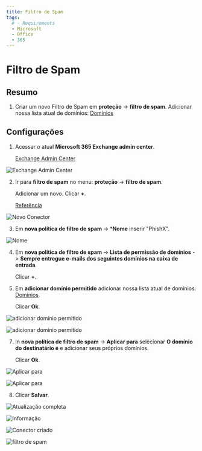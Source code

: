 ```yaml
---
title: Filtro de Spam
tags:
  # - Requirements
  - Microsoft
  - Office
  - 365
---
```

# Filtro de Spam

## Resumo

1. Criar um novo Filtro de Spam em **proteção** -> **filtro de spam**. Adicionar nossa lista atual de domínios: [Domínios](../domains.html#separado-por-ponto-e-virgulas)

## Configurações

1. Acessar o atual **Microsoft 365 Exchange admin center**.

   [Exchange Admin Center](https://outlook.office365.com/ecp/)

![Exchange Admin Center](https://cdn.phishx.io/phishx-docs/images/microsoft_365_10.webp)

2. Ir para **filtro de spam** no menu: **proteção** -> **filtro de spam**.

   Adicionar um novo. Clicar **+**.

   [Referência](https://docs.microsoft.com/pt-br/microsoft-365/security/office-365-security/configure-your-spam-filter-policies)

![Novo Conector](https://cdn.phishx.io/phishx-docs/images/microsoft_365_11.webp)

3. Em **nova política de filtro de spam** -> ***Nome** inserir "PhishX".

![Nome](https://cdn.phishx.io/phishx-docs/images/microsoft_365_12.webp)

4. Em **nova política de filtro de spam** -> **Lista de permissão de domínios** -> **Sempre entregue e-mails dos seguintes domínios na caixa de entrada**.

   Clicar **+**.

6. Em **adicionar domínio permitido** adicionar nossa lista atual de domínios: [Domínios](../domains.html#separado-por-ponto-e-virgulas).

   Clicar **Ok**.

![adicionar domínio permitido](https://cdn.phishx.io/phishx-docs/images/microsoft_365_13.webp)

![adicionar domínio permitido](https://cdn.phishx.io/phishx-docs/images/microsoft_365_14.webp)

7. In **nova política de filtro de spam** -> **Aplicar para** selecionar **O domínio do destinatário é** e adicionar seus próprios domínios.

   Clicar **Ok**.

![Aplicar para](https://cdn.phishx.io/phishx-docs/images/microsoft_365_15.webp)

![Aplicar para](https://cdn.phishx.io/phishx-docs/images/microsoft_365_16.webp)

8. Clicar **Salvar**.

![Atualização completa](https://cdn.phishx.io/phishx-docs/images/microsoft_365_17.webp)

![Informação](https://cdn.phishx.io/phishx-docs/images/microsoft_365_18.webp)

![Conector criado](https://cdn.phishx.io/phishx-docs/images/microsoft_365_19.webp)

![filtro de spam](https://cdn.phishx.io/phishx-docs/images/microsoft_365_20.webp)
